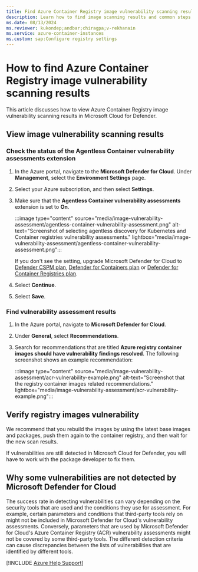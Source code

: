 ```yaml
---
title: Find Azure Container Registry image vulnerability scanning results in Microsoft Defender for Cloud 
description: Learn how to find image scanning results and common steps to fix vulnerability in Microsoft Defender for Containers 
ms.date: 08/13/2024
ms.reviewer: kukondep;andbar;chiragpa;v-rekhanain
ms.service: azure-container-instances
ms.custom: sap:Configure registry settings
---
```

# How to find Azure Container Registry image vulnerability scanning results

This article discusses how to view Azure Container Registry image vulnerability scanning results in Microsoft Cloud for Defender.

## View image vulnerability scanning results

### Check the status of the Agentless Container vulnerability assessments extension

1. In the Azure portal, navigate to the **Microsoft Defender for Cloud**. Under **Management**, select the **Environment Settings** page.
1. Select your Azure subscription, and then select **Settings**.
1. Make sure that the **Agentless Container vulnerability assessments** extension is set to **On**.

      :::image type="content" source="media/image-vulnerability-assessment/agentless-container-vulnerability-assessment.png" alt-text="Screenshot of selecting agentless discovery for Kubernetes and Container registries vulnerability assessments." lightbox="media/image-vulnerability-assessment/agentless-container-vulnerability-assessment.png":::

     If you don't see the setting, upgrade Microsoft Defender for Cloud to [Defender CSPM plan](/azure/defender-for-cloud/tutorial-enable-cspm-plan), [Defender for Containers plan](/azure/defender-for-cloud/tutorial-enable-containers-azure) or [Defender for Container Registries plan](/azure/defender-for-cloud/defender-for-container-registries-introduction).
1. Select **Continue**.
1. Select **Save**.

### Find vulnerability assessment results

1. In the Azure portal, navigate to **Microsoft Defender for Cloud**.
1. Under **General**, select **Recommendations**.
1. Search for recommendations that are titled **Azure registry container images should have vulnerability findings resolved**. The following screenshot shows an example recommendation:

    :::image type="content" source="media/image-vulnerability-assessment/acr-vulnerability-example.png" alt-text="Screenshot that the registry container images related recommendations." lightbox="media/image-vulnerability-assessment/acr-vulnerability-example.png":::

## Verify registry images vulnerability

We recommend that you rebuild the images by using the latest base images and packages, push them again to the container registry, and then wait for the new scan results.

If vulnerabilities are still detected in Microsoft Cloud for Defender, you will have to work with the package developer to fix them.

## Why some vulnerabilities are not detected by Microsoft Defender for Cloud

The success rate in detecting vulnerabilities can vary depending on the security tools that are used and the conditions they use for assessment. For example, certain parameters and conditions that third-party tools rely on might not be included in Microsoft Defender for Cloud's vulnerability assessments. Conversely, parameters that are used by Microsoft Defender for Cloud's Azure Container Registry (ACR) vulnerability assessments might not be covered by some third-party tools. The different detection criteria can cause discrepancies between the lists of vulnerabilities that are identified by different tools.

[!INCLUDE [Azure Help Support](../../includes/azure-help-support.md)]
